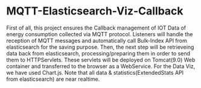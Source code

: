 # MQTT-Elasticsearch-Viz-Callback
First of all, this project ensures the Callback management of IOT Data of energy consumption collected via MQTT protocol.
Listeners will handle the reception of MQTT messages and automatically call Bulk-Index API from elasticsearch for the saving purpose.
Then, the next step will be retrieveing data back from elasticsearch, processing/preparing them in order to send them to HTTPServlets.
These servlets will be deployed on Tomcat(9.0) Web container and transferred to the browser as a WebService.
For the Data Viz, we have used Chart.js.
Note that all data & statistics(ExtendedStats API from elasticsearch) are near realtime.
